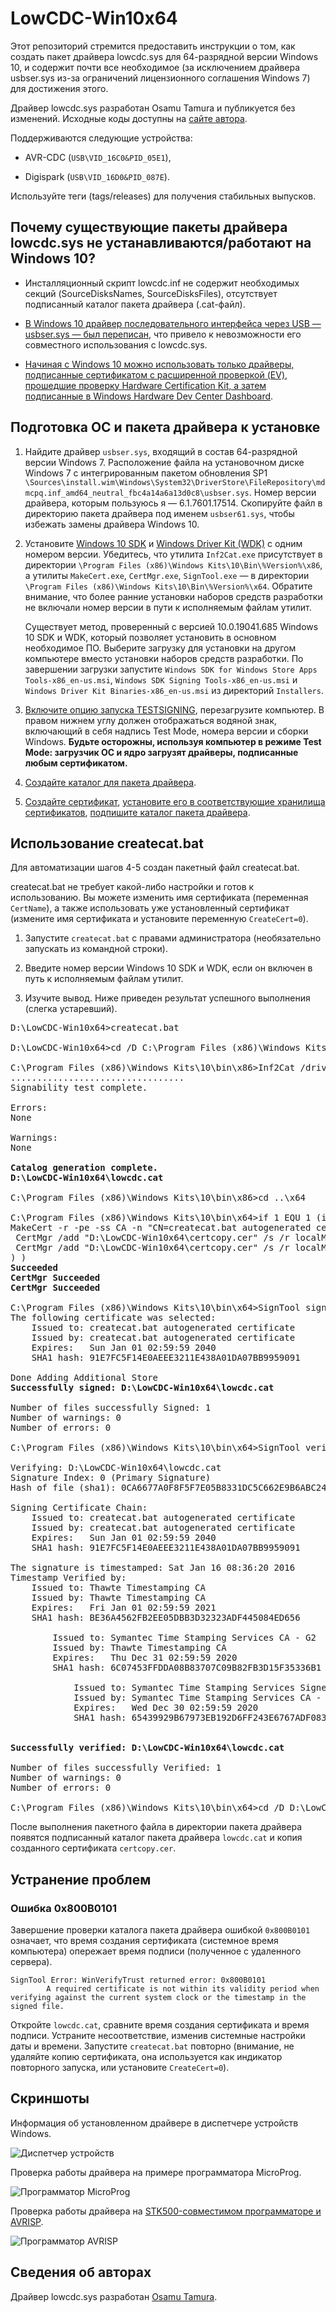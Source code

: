 # LowCDC-Win10x64

Этот репозиторий стремится предоставить инструкции о том, как создать пакет драйвера lowcdc.sys для 64-разрядной версии Windows 10, и содержит почти все необходимое (за исключением драйвера usbser.sys из-за ограничений лицензионного соглашения Windows 7) для достижения этого.

Драйвер lowcdc.sys разработан Osamu Tamura и публикуется без изменений. Исходные коды доступны на [сайте автора](#сведения-об-авторах).

Поддерживаются следующие устройства:

- AVR-CDC (`USB\VID_16C0&PID_05E1`),

- Digispark (`USB\VID_16D0&PID_087E`).

Используйте теги (tags/releases) для получения стабильных выпусков.

## Почему существующие пакеты драйвера lowcdc.sys не устанавливаются/работают на Windows 10?

- Инсталляционный скрипт lowcdc.inf не содержит необходимых секций (SourceDisksNames, SourceDisksFiles), отсутствует подписанный каталог пакета драйвера (.cat-файл).

- [В Windows 10 драйвер последовательного интерфейса через USB — usbser.sys — был переписан](https://techcommunity.microsoft.com/t5/microsoft-usb-blog/what-is-new-with-serial-in-windows-10/ba-p/270855), что привело к невозможности его совместного использования с lowcdc.sys.

- [Начиная с Windows 10 можно использовать только драйверы, подписанные сертификатом с расширенной проверкой (EV), прошедшие проверку Hardware Certification Kit, а затем подписанные в Windows Hardware Dev Center Dashboard](https://techcommunity.microsoft.com/t5/windows-hardware-certification/driver-signing-changes-in-windows-10/ba-p/364859).

## Подготовка ОС и пакета драйвера к установке

1. Найдите драйвер `usbser.sys`, входящий в состав 64-разрядной версии Windows 7. Расположение файла на установочном диске Windows 7 с интегрированным пакетом обновления SP1 `\Sources\install.wim\Windows\System32\DriverStore\FileRepository\mdmcpq.inf_amd64_neutral_fbc4a14a6a13d0c8\usbser.sys`. Номер версии драйвера, которым пользуюсь я — 6.1.7601.17514. Скопируйте файл в директорию пакета драйвера под именем `usbser61.sys`, чтобы избежать замены драйвера Windows 10.

2. Установите [Windows 10 SDK](https://developer.microsoft.com/en-us/windows/downloads/windows-10-sdk/) и [Windows Driver Kit (WDK)](https://docs.microsoft.com/en-us/windows-hardware/drivers/download-the-wdk) с одним номером версии. Убедитесь, что утилита `Inf2Cat.exe` присутствует в директории `\Program Files (x86)\Windows Kits\10\Bin\%Version%\x86`, а утилиты `MakeCert.exe`, `CertMgr.exe`, `SignTool.exe` — в директории `\Program Files (x86)\Windows Kits\10\Bin\%Version%\x64`. Обратите внимание, что более ранние установки наборов средств разработки не включали номер версии в пути к исполняемым файлам утилит.

   Существует метод, проверенный с версией 10.0.19041.685 Windows 10 SDK и WDK, который позволяет установить в основном необходимое ПО. Выберите загрузку для установки на другом компьютере вместо установки наборов средств разработки. По завершении загрузки запустите `Windows SDK for Windows Store Apps Tools-x86_en-us.msi`, `Windows SDK Signing Tools-x86_en-us.msi` и `Windows Driver Kit Binaries-x86_en-us.msi` из директорий `Installers`.

3. [Включите опцию запуска TESTSIGNING](https://docs.microsoft.com/en-us/windows-hardware/drivers/install/the-testsigning-boot-configuration-option), перезагрузите компьютер. В правом нижнем углу должен отображаться водяной знак, включающий в себя надпись Test Mode, номера версии и сборки Windows. **Будьте осторожны, используя компьютер в режиме Test Mode: загрузчик ОС и ядро загрузят драйверы, подписанные любым сертификатом.**

4. [Создайте каталог для пакета драйвера](https://docs.microsoft.com/en-us/windows-hardware/drivers/install/creating-a-catalog-file-for-a-pnp-driver-package).

5. [Создайте сертификат](https://docs.microsoft.com/en-us/windows-hardware/drivers/install/makecert-test-certificate), [установите его в соответствующие хранилища сертификатов](https://docs.microsoft.com/en-us/windows-hardware/drivers/install/using-certmgr-to-install-test-certificates-on-a-test-computer), [подпишите каталог пакета драйвера](https://docs.microsoft.com/en-us/windows-hardware/drivers/install/test-signing-a-driver-package-s-catalog-file).

## Использование createcat.bat

Для автоматизации шагов 4-5 создан пакетный файл createcat.bat.

createcat.bat не требует какой-либо настройки и готов к использованию. Вы можете изменить имя сертификата (переменная `CertName`), а также использовать уже установленный сертификат (измените имя сертификата и установите переменную `CreateCert=0`).

1. Запустите `createcat.bat` с правами администратора (необязательно запускать из командной строки).

2. Введите номер версии Windows 10 SDK и WDK, если он включен в путь к исполняемым файлам утилит.

3. Изучите вывод. Ниже приведен результат успешного выполнения (слегка устаревший).

<pre>
D:\LowCDC-Win10x64>createcat.bat

D:\LowCDC-Win10x64>cd /D C:\Program Files (x86)\Windows Kits\10\Bin\x86

C:\Program Files (x86)\Windows Kits\10\bin\x86>Inf2Cat /driver:"D:\LowCDC-Win10x64" /os:10_X64
.................................
Signability test complete.

Errors:
None

Warnings:
None

<b>Catalog generation complete.
D:\LowCDC-Win10x64\lowcdc.cat</b>

C:\Program Files (x86)\Windows Kits\10\bin\x86>cd ..\x64

C:\Program Files (x86)\Windows Kits\10\bin\x64>if 1 EQU 1 (if not exist "D:\LowCDC-Win10x64\certcopy.cer" (
MakeCert -r -pe -ss CA -n "CN=createcat.bat autogenerated certificate" "D:\LowCDC-Win10x64\certcopy.cer"
 CertMgr /add "D:\LowCDC-Win10x64\certcopy.cer" /s /r localMachine root
 CertMgr /add "D:\LowCDC-Win10x64\certcopy.cer" /s /r localMachine trustedpublisher
) )
<b>Succeeded</b>
<b>CertMgr Succeeded</b>
<b>CertMgr Succeeded</b>

C:\Program Files (x86)\Windows Kits\10\bin\x64>SignTool sign /v /s CA /n "createcat.bat autogenerated certificate" /t http://timestamp.verisign.com/scripts/timstamp.dll "D:\LowCDC-Win10x64\lowcdc.cat"
The following certificate was selected:
    Issued to: createcat.bat autogenerated certificate
    Issued by: createcat.bat autogenerated certificate
    Expires:   Sun Jan 01 02:59:59 2040
    SHA1 hash: 91E7FC5F14E0AEEE3211E438A01DA07BB9959091

Done Adding Additional Store
<b>Successfully signed: D:\LowCDC-Win10x64\lowcdc.cat</b>

Number of files successfully Signed: 1
Number of warnings: 0
Number of errors: 0

C:\Program Files (x86)\Windows Kits\10\bin\x64>SignTool verify /v /pa "D:\LowCDC-Win10x64\lowcdc.cat"

Verifying: D:\LowCDC-Win10x64\lowcdc.cat
Signature Index: 0 (Primary Signature)
Hash of file (sha1): 0CA6677A0F8F5F7E05B8331DC5C662E9B6ABC24C

Signing Certificate Chain:
    Issued to: createcat.bat autogenerated certificate
    Issued by: createcat.bat autogenerated certificate
    Expires:   Sun Jan 01 02:59:59 2040
    SHA1 hash: 91E7FC5F14E0AEEE3211E438A01DA07BB9959091

The signature is timestamped: Sat Jan 16 08:36:20 2016
Timestamp Verified by:
    Issued to: Thawte Timestamping CA
    Issued by: Thawte Timestamping CA
    Expires:   Fri Jan 01 02:59:59 2021
    SHA1 hash: BE36A4562FB2EE05DBB3D32323ADF445084ED656

        Issued to: Symantec Time Stamping Services CA - G2
        Issued by: Thawte Timestamping CA
        Expires:   Thu Dec 31 02:59:59 2020
        SHA1 hash: 6C07453FFDDA08B83707C09B82FB3D15F35336B1

            Issued to: Symantec Time Stamping Services Signer - G4
            Issued by: Symantec Time Stamping Services CA - G2
            Expires:   Wed Dec 30 02:59:59 2020
            SHA1 hash: 65439929B67973EB192D6FF243E6767ADF0834E4


<b>Successfully verified: D:\LowCDC-Win10x64\lowcdc.cat</b>

Number of files successfully Verified: 1
Number of warnings: 0
Number of errors: 0

C:\Program Files (x86)\Windows Kits\10\bin\x64>cd /D D:\LowCDC-Win10x64
</pre>

После выполнения пакетного файла в директории пакета драйвера появятся подписанный каталог пакета драйвера `lowcdc.cat` и копия созданного сертификата `certcopy.cer`.

## Устранение проблем

### Ошибка 0x800B0101

Завершение проверки каталога пакета драйвера ошибкой `0x800B0101` означает, что время создания сертификата (системное время компьютера) опережает время подписи (полученное с удаленного сервера).

```
SignTool Error: WinVerifyTrust returned error: 0x800B0101
        A required certificate is not within its validity period when verifying against the current system clock or the timestamp in the signed file.
```

Откройте `lowcdc.cat`, сравните время создания сертификата и время подписи. Устраните несоответствие, изменив системные настройки даты и времени. Запустите `createcat.bat` повторно (внимание, не удаляйте копию сертификата, она используется как индикатор повторного запуска, или установите `CreateCert=0`).

## Скриншоты

Информация об установленном драйвере в диспетчере устройств Windows.

![Диспетчер устройств](http://artyom.protaskin.ru/storage/lowcdc-win10x64/pictures/device-manager-screenshot-v1016.png)

Проверка работы драйвера на примере программатора MicroProg.

![Программатор MicroProg](http://artyom.protaskin.ru/storage/lowcdc-win10x64/pictures/microprog-screenshot.png)

Проверка работы драйвера на [STK500-совместимом программаторе и AVRISP](https://github.com/protaskin/LowCDC-Win10x64/issues/1#issuecomment-261777640).

![Программатор AVRISP](http://artyom.protaskin.ru/storage/lowcdc-win10x64/pictures/avrisp-screenshot.png)

## Сведения об авторах

Драйвер lowcdc.sys разработан [Osamu Tamura](http://www.recursion.jp/prose/avrcdc/).
